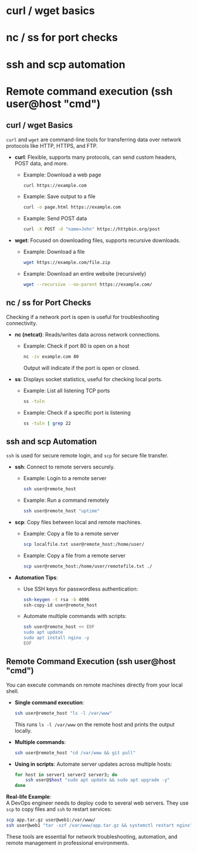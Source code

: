 # curl / wget basics
# nc / ss for port checks
# ssh and scp automation
# Remote command execution (ssh user@host "cmd")

## curl / wget Basics

`curl` and `wget` are command-line tools for transferring data over network protocols like HTTP, HTTPS, and FTP.

- **curl**: Flexible, supports many protocols, can send custom headers, POST data, and more.
    - Example: Download a web page
        ```bash
        curl https://example.com
        ```
    - Example: Save output to a file
        ```bash
        curl -o page.html https://example.com
        ```
    - Example: Send POST data
        ```bash
        curl -X POST -d "name=John" https://httpbin.org/post
        ```

- **wget**: Focused on downloading files, supports recursive downloads.
    - Example: Download a file
        ```bash
        wget https://example.com/file.zip
        ```
    - Example: Download an entire website (recursively)
        ```bash
        wget --recursive --no-parent https://example.com/
        ```

## nc / ss for Port Checks

Checking if a network port is open is useful for troubleshooting connectivity.

- **nc (netcat)**: Reads/writes data across network connections.
    - Example: Check if port 80 is open on a host
        ```bash
        nc -zv example.com 80
        ```
        Output will indicate if the port is open or closed.

- **ss**: Displays socket statistics, useful for checking local ports.
    - Example: List all listening TCP ports
        ```bash
        ss -tuln
        ```
    - Example: Check if a specific port is listening
        ```bash
        ss -tuln | grep 22
        ```

## ssh and scp Automation

`ssh` is used for secure remote login, and `scp` for secure file transfer.

- **ssh**: Connect to remote servers securely.
    - Example: Login to a remote server
        ```bash
        ssh user@remote_host
        ```
    - Example: Run a command remotely
        ```bash
        ssh user@remote_host "uptime"
        ```

- **scp**: Copy files between local and remote machines.
    - Example: Copy a file to a remote server
        ```bash
        scp localfile.txt user@remote_host:/home/user/
        ```
    - Example: Copy a file from a remote server
        ```bash
        scp user@remote_host:/home/user/remotefile.txt ./
        ```

- **Automation Tips**:
    - Use SSH keys for passwordless authentication:
        ```bash
        ssh-keygen -t rsa -b 4096
        ssh-copy-id user@remote_host
        ```
    - Automate multiple commands with scripts:
        ```bash
        ssh user@remote_host << EOF
        sudo apt update
        sudo apt install nginx -y
        EOF
        ```

## Remote Command Execution (ssh user@host "cmd")

You can execute commands on remote machines directly from your local shell.

- **Single command execution**:
    ```bash
    ssh user@remote_host "ls -l /var/www"
    ```
    This runs `ls -l /var/www` on the remote host and prints the output locally.

- **Multiple commands**:
    ```bash
    ssh user@remote_host "cd /var/www && git pull"
    ```

- **Using in scripts**:
    Automate server updates across multiple hosts:
    ```bash
    for host in server1 server2 server3; do
        ssh user@$host "sudo apt update && sudo apt upgrade -y"
    done
    ```

**Real-life Example**:  
A DevOps engineer needs to deploy code to several web servers. They use `scp` to copy files and `ssh` to restart services:
```bash
scp app.tar.gz user@web1:/var/www/
ssh user@web1 "tar -xzf /var/www/app.tar.gz && systemctl restart nginx"
```

These tools are essential for network troubleshooting, automation, and remote management in professional environments.